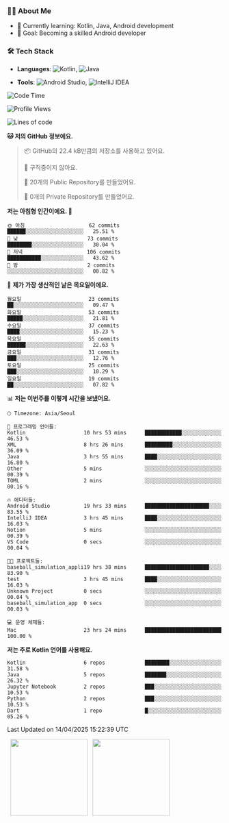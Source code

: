 ### 👨‍💻 About Me
- 🌱 Currently learning: Kotlin, Java, Android development
- 🎯 Goal: Becoming a skilled Android developer

### 🛠 Tech Stack
- **Languages**: ![Kotlin](https://img.shields.io/badge/Kotlin-0095D5?style=flat-square&logo=kotlin&logoColor=white), 
![Java](https://img.shields.io/badge/Java-007396?style=flat-square&logo=coffeescript&logoColor=white)

- **Tools**:
![Android Studio](https://img.shields.io/badge/Android%20Studio-3DDC84?style=flat-square&logo=android-studio&logoColor=white), 
![IntelliJ IDEA](https://img.shields.io/badge/IntelliJ%20IDEA-000000?style=flat-square&logo=intellij-idea&logoColor=white)

<!--START_SECTION:waka-->
![Code Time](http://img.shields.io/badge/Code%20Time-101%20hrs%2014%20mins-blue)

![Profile Views](http://img.shields.io/badge/Profile%20Views-0-blue)

![Lines of code](https://img.shields.io/badge/%EC%A0%80%EB%8A%94%20%EC%97%AC%ED%83%9C%EA%B9%8C%EC%A7%80%20-186.3%20thousand%20%EC%A4%84%EC%9D%98%20%EC%BD%94%EB%93%9C%EB%A5%BC%20%EC%9E%91%EC%84%B1%ED%96%88%EC%96%B4%EC%9A%94.-blue)

**🐱 저의 GitHub 정보에요.** 

> 📦 GitHub의 22.4 kB만큼의 저장소를 사용하고 있어요. 
 > 
> 🚫 구직중이지 않아요.
 > 
> 📜 20개의 Public Repository를 만들었어요. 
 > 
> 🔑 0개의 Private Repository를 만들었어요. 
 > 
**저는 아침형 인간이에요. 🐤** 

```text
🌞 아침                     62 commits          ██████░░░░░░░░░░░░░░░░░░░   25.51 % 
🌆 낮　                     73 commits          ████████░░░░░░░░░░░░░░░░░   30.04 % 
🌃 저녁                     106 commits         ███████████░░░░░░░░░░░░░░   43.62 % 
🌙 밤　                     2 commits           ░░░░░░░░░░░░░░░░░░░░░░░░░   00.82 % 
```
📅 **제가 가장 생산적인 날은 목요일이에요.** 

```text
월요일                      23 commits          ██░░░░░░░░░░░░░░░░░░░░░░░   09.47 % 
화요일                      53 commits          █████░░░░░░░░░░░░░░░░░░░░   21.81 % 
수요일                      37 commits          ████░░░░░░░░░░░░░░░░░░░░░   15.23 % 
목요일                      55 commits          ██████░░░░░░░░░░░░░░░░░░░   22.63 % 
금요일                      31 commits          ███░░░░░░░░░░░░░░░░░░░░░░   12.76 % 
토요일                      25 commits          ███░░░░░░░░░░░░░░░░░░░░░░   10.29 % 
일요일                      19 commits          ██░░░░░░░░░░░░░░░░░░░░░░░   07.82 % 
```


📊 **저는 이번주를 이렇게 시간을 보냈어요.** 

```text
🕑︎ Timezone: Asia/Seoul

💬 프로그래밍 언어들: 
Kotlin                   10 hrs 53 mins      ████████████░░░░░░░░░░░░░   46.53 % 
XML                      8 hrs 26 mins       █████████░░░░░░░░░░░░░░░░   36.09 % 
Java                     3 hrs 55 mins       ████░░░░░░░░░░░░░░░░░░░░░   16.80 % 
Other                    5 mins              ░░░░░░░░░░░░░░░░░░░░░░░░░   00.39 % 
TOML                     2 mins              ░░░░░░░░░░░░░░░░░░░░░░░░░   00.16 % 

🔥 에디터들: 
Android Studio           19 hrs 33 mins      █████████████████████░░░░   83.55 % 
IntelliJ IDEA            3 hrs 45 mins       ████░░░░░░░░░░░░░░░░░░░░░   16.03 % 
Notion                   5 mins              ░░░░░░░░░░░░░░░░░░░░░░░░░   00.39 % 
VS Code                  0 secs              ░░░░░░░░░░░░░░░░░░░░░░░░░   00.04 % 

🐱‍💻 프로젝트들: 
baseball_simulation_appli19 hrs 38 mins      █████████████████████░░░░   83.90 % 
test                     3 hrs 45 mins       ████░░░░░░░░░░░░░░░░░░░░░   16.03 % 
Unknown Project          0 secs              ░░░░░░░░░░░░░░░░░░░░░░░░░   00.04 % 
baseball_simulation_app  0 secs              ░░░░░░░░░░░░░░░░░░░░░░░░░   00.03 % 

💻 운영 체제들: 
Mac                      23 hrs 24 mins      █████████████████████████   100.00 % 
```

**저는 주로 Kotlin 언어를 사용해요.** 

```text
Kotlin                   6 repos             ████████░░░░░░░░░░░░░░░░░   31.58 % 
Java                     5 repos             ███████░░░░░░░░░░░░░░░░░░   26.32 % 
Jupyter Notebook         2 repos             ███░░░░░░░░░░░░░░░░░░░░░░   10.53 % 
Python                   2 repos             ███░░░░░░░░░░░░░░░░░░░░░░   10.53 % 
Dart                     1 repo              █░░░░░░░░░░░░░░░░░░░░░░░░   05.26 % 
```




 Last Updated on 14/04/2025 15:22:39 UTC
<!--END_SECTION:waka-->

<p>
  <img height="180em" src="https://github-readme-stats.vercel.app/api?username=JongHyun070105&show_icons=true&include_all_commits=true&bg_color=0d1117&title_color=ffffff&text_color=c9d1d9&icon_color=79ff97">
  <img height="180em" src="https://github-readme-stats.vercel.app/api/top-langs/?username=JongHyun070105&layout=compact&langs_count=4&bg_color=0d1117&title_color=ffffff&text_color=c9d1d9&hide=php,jupyter%20notebook&hide_repo=EcoStep,mimir,git-session">
</p>
